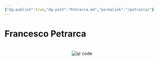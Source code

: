 ```yaml
---
{"dg-publish":true,"dg-path":"Petrarca.md","permalink":"/petrarca/"}
---
```


# Francesco Petrarca



#
<p style="text-align: center;"><img src="https://chart.googleapis.com/chart?cht=qr&chl=https://notes.andrasdenes.com/petrarca&chs=180x180&choe=UTF-8&chld=L|2" alt="qr code"></p>

